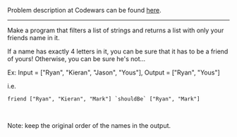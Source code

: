 Problem description at Codewars can be found
[here](https://www.codewars.com/kata/55b42574ff091733d900002f/train/python).

-------------

Make a program that filters a list of strings and returns a list with only your friends name in it.
<br>

If a name has exactly 4 letters in it, you can be sure that it has to be a friend of yours!
Otherwise, you can be sure he's not...
<br>

Ex: Input = ["Ryan", "Kieran", "Jason", "Yous"], Output = ["Ryan", "Yous"]
<br>

i.e.
```
friend ["Ryan", "Kieran", "Mark"] `shouldBe` ["Ryan", "Mark"]
```
<br>

Note: keep the original order of the names in the output.
